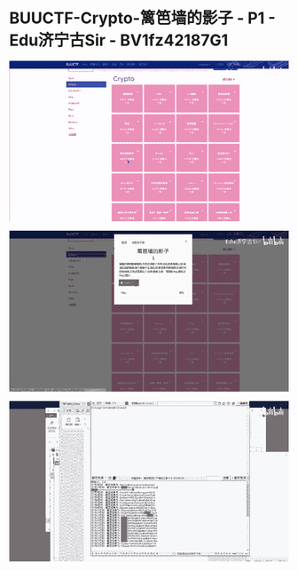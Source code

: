 # BUUCTF-Crypto-篱笆墙的影子 - P1 - Edu济宁古Sir - BV1fz42187G1

![](img/0676ada14b6039a33a6c92eb15fcdecd_0.png)

![](img/0676ada14b6039a33a6c92eb15fcdecd_1.png)

![](img/0676ada14b6039a33a6c92eb15fcdecd_2.png)